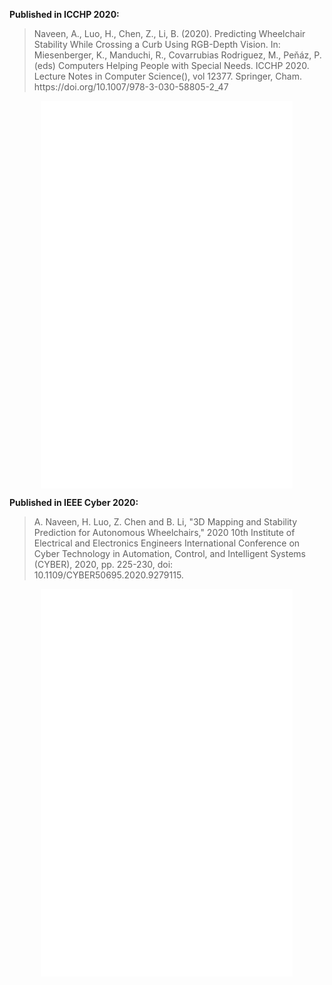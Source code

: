 <p></p>
<p><strong>Published in ICCHP 2020:</strong></p>
<blockquote>
Naveen, A., Luo, H., Chen, Z., Li, B. (2020). Predicting Wheelchair Stability While Crossing a Curb Using RGB-Depth Vision. In: Miesenberger, K., Manduchi, R., Covarrubias Rodriguez, M., Peňáz, P. (eds) Computers Helping People with Special Needs. ICCHP 2020. Lecture Notes in Computer Science(), vol 12377. Springer, Cham. https://doi.org/10.1007/978-3-030-58805-2_47
</blockquote>
<div class = "container" align = "center">
<embed src="/content/research/cu-icar/icchp.pdf#page=1" type="application/pdf" style="width:80%; height:620px" />
</div>
<p><strong>Published in IEEE Cyber 2020:</strong></p>
<blockquote>
A. Naveen, H. Luo, Z. Chen and B. Li, "3D Mapping and Stability Prediction for Autonomous Wheelchairs," 2020 10th Institute of Electrical and Electronics Engineers International Conference on Cyber Technology in Automation, Control, and Intelligent Systems (CYBER), 2020, pp. 225-230, doi: 10.1109/CYBER50695.2020.9279115.
</blockquote>
<div class = "container" align = "center">
<embed src="/content/research/cu-icar/ieee.pdf#page=1" type="application/pdf" style="width:80%; height:620px" />
</div>

<!-- <object data="/content/research/afrl/Probabilistically_Conservative_Paper.pdf" type="application/pdf" width="100%" height="100%">
    <p>It appears you don't have a PDF plugin for this browser.
    No biggie... you can <a href="/content/research/afrl/Probabilistically_Conservative_Paper.pdf">click here to
    download the PDF file.</a></p>
</object> -->
